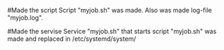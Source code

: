 
#Made the script
Script "myjob.sh" was made. Also was made log-file "myjob.log".

#Made the servise
Service "myjob.sh" that starts script "myjob.sh" was made and replaced in /etc/systemd/system/

